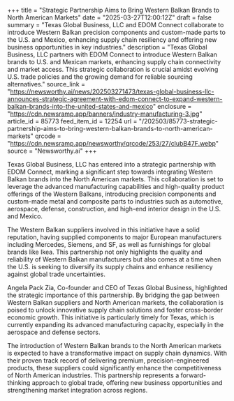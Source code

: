 +++
title = "Strategic Partnership Aims to Bring Western Balkan Brands to North American Markets"
date = "2025-03-27T12:00:12Z"
draft = false
summary = "Texas Global Business, LLC and EDOM Connect collaborate to introduce Western Balkan precision components and custom-made parts to the U.S. and Mexico, enhancing supply chain resiliency and offering new business opportunities in key industries."
description = "Texas Global Business, LLC partners with EDOM Connect to introduce Western Balkan brands to U.S. and Mexican markets, enhancing supply chain connectivity and market access. This strategic collaboration is crucial amidst evolving U.S. trade policies and the growing demand for reliable sourcing alternatives."
source_link = "https://newsworthy.ai/news/202503271473/texas-global-business-llc-announces-strategic-agreement-with-edom-connect-to-expand-western-balkan-brands-into-the-united-states-and-mexico"
enclosure = "https://cdn.newsramp.app/banners/industry-manufacturing-3.jpg"
article_id = 85773
feed_item_id = 12254
url = "/202503/85773-strategic-partnership-aims-to-bring-western-balkan-brands-to-north-american-markets"
qrcode = "https://cdn.newsramp.app/newsworthy/qrcode/253/27/clubB47F.webp"
source = "Newsworthy.ai"
+++

<p>Texas Global Business, LLC has entered into a strategic partnership with EDOM Connect, marking a significant step towards integrating Western Balkan brands into the North American markets. This collaboration is set to leverage the advanced manufacturing capabilities and high-quality product offerings of the Western Balkans, introducing precision components and custom-made metal and composite parts to industries such as automotive, aerospace, defense, construction, and high-end interior design in the U.S. and Mexico.</p><p>The Western Balkan suppliers involved in this initiative have a solid reputation, having supplied components to major European manufacturers including Mercedes, Siemens, and SF, as well as furnishings for global brands like Ikea. This partnership not only highlights the quality and reliability of Western Balkan manufacturers but also comes at a time when the U.S. is seeking to diversify its supply chains and enhance resiliency against global trade uncertainties.</p><p>Angela Pack Zia, Co-founder and CEO of Texas Global Business, highlighted the strategic importance of this partnership. By bridging the gap between Western Balkan suppliers and North American markets, the collaboration is poised to unlock innovative supply chain solutions and foster cross-border economic growth. This initiative is particularly timely for Texas, which is currently expanding its advanced manufacturing capacity, especially in the aerospace and defense sectors.</p><p>The introduction of Western Balkan brands to the North American markets is expected to have a transformative impact on supply chain dynamics. With their proven track record of delivering premium, precision-engineered products, these suppliers could significantly enhance the competitiveness of North American industries. This partnership represents a forward-thinking approach to global trade, offering new business opportunities and strengthening market integration across regions.</p>
